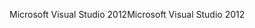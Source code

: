 <span data-ttu-id="6a6e8-101">Microsoft Visual Studio 2012</span><span class="sxs-lookup"><span data-stu-id="6a6e8-101">Microsoft Visual Studio 2012</span></span>